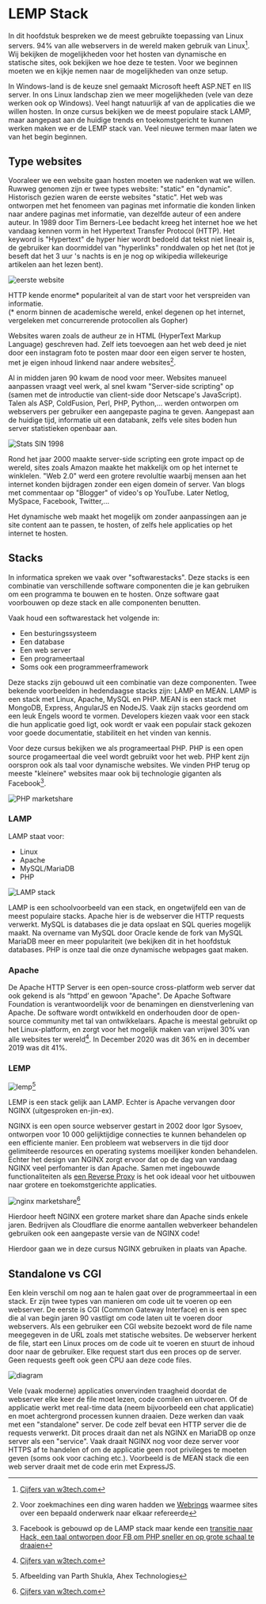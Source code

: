 # LEMP Stack

In dit hoofdstuk bespreken we de meest gebruikte toepassing van Linux servers. 94% van alle webservers in de wereld maken gebruik van Linux[^stats]. Wij bekijken de mogelijkheden voor het hosten van dynamische en statische sites, ook bekijken we hoe deze te testen. Voor we beginnen moeten we en kijkje nemen naar de mogelijkheden van onze setup.

In Windows-land is de keuze snel gemaakt Microsoft heeft ASP.NET en IIS server. In ons Linux landschap zien we meer mogelijkheden (vele van deze werken ook op Windows). Veel hangt natuurlijk af van de applicaties die we willen hosten. In onze cursus bekijken we de meest populaire stack LAMP, maar aangepast aan de huidige trends en toekomstgericht te kunnen werken maken we er de LEMP stack van. Veel nieuwe termen maar laten we van het begin beginnen.

## Type websites

Vooraleer we een website gaan hosten moeten we nadenken wat we willen. Ruwweg genomen zijn er twee types website: "static" en "dynamic".
Historisch gezien waren de eerste websites "static". Het web was ontworpen met het fenomeen van paginas met informatie die konden linken naar andere paginas met informatie, van dezelfde auteur of een andere auteur. In 1989 door Tim Berners-Lee bedacht kreeg het internet hoe we het vandaag kennen vorm in het Hypertext Transfer Protocol (HTTP). Het keyword is "Hypertext" de hyper hier wordt bedoeld dat tekst niet lineair is, de gebruiker kan doormiddel van "hyperlinks" ronddwalen op het net (tot je beseft dat het 3 uur 's nachts is en je nog op wikipedia willekeurige artikelen aan het lezen bent).

![eerste website](./cern.png)

HTTP kende enorme* populariteit al van de start voor het verspreiden van informatie.  
(* enorm binnen de academische wereld, enkel degenen op het internet, vergeleken met concurrerende protocollen als Gopher)

Websites waren zoals de autheur ze in HTML (HyperText Markup Language) geschreven had. Zelf iets toevoegen aan het web deed je niet door een instagram foto te posten maar door een eigen server te hosten, met je eigen inhoud linkend naar andere websites[^webring].

Al in midden jaren 90 kwam de nood voor meer. Websites manueel aanpassen vraagt veel werk, al snel kwam "Server-side scripting" op (samen met de introductie van client-side door Netscape's JavaScript). Talen als ASP, ColdFusion, Perl, PHP, Python,... werden ontworpen om webservers per gebruiker een aangepaste pagina te geven. Aangepast aan de huidige tijd, informatie uit een databank, zelfs vele sites boden hun server statistieken openbaar aan.

![Stats SIN 1998](./sin98.png)

Rond het jaar 2000 maakte server-side scripting een grote impact op de wereld, sites zoals Amazon maakte het makkelijk om op het internet te winklelen. "Web 2.0" werd een grotere revolultie waarbij mensen aan het internet konden bijdragen zonder een eigen domein of server. Van blogs met commentaar op "Blogger" of video's op YouTube. Later Netlog, MySpace, Facebook, Twitter,...

Het dynamische web maakt het mogelijk om zonder aanpassingen aan je site content aan te passen, te hosten, of zelfs hele applicaties op het internet te hosten.

## Stacks

In informatica spreken we vaak over "softwarestacks". Deze stacks is een combinatie van verschillende software componenten die je kan gebruiken om een programma te bouwen en te hosten. Onze software gaat voorbouwen op deze stack en alle componenten benutten.

Vaak houd een softwarestack het volgende in:

- Een besturingssysteem
- Een database
- Een web server
- Een programeertaal
- Soms ook een programmeerframework

Deze stacks zijn gebouwd uit een combinatie van deze componenten.
Twee bekende voorbeelden in hedendaagse stacks zijn: LAMP en MEAN. LAMP is een stack met Linux, Apache, MySQL en PHP. MEAN is een stack met MongoDB, Express, AngularJS en NodeJS. Vaak zijn stacks geordend om een leuk Engels woord te vormen.
Developers kiezen vaak voor een stack die hun applicatie goed ligt, ook wordt er vaak een populair stack gekozen voor goede documentatie, stabiliteit en het vinden van kennis.

Voor deze cursus bekijken we als programeertaal PHP. PHP is een open source progameertaal die veel wordt gebruikt voor het web. PHP kent zijn oorspron ook als taal voor dynamische websites. We vinden PHP terug op meeste "kleinere" websites maar ook bij technologie giganten als Facebook[^hack].

![PHP marketshare](./pl-php.png)

### LAMP

LAMP staat voor:

- Linux
- Apache
- MySQL/MariaDB
- PHP

![LAMP stack](./lamp.jpg)

LAMP is een schoolvoorbeeld van een stack, en ongetwijfeld een van de meest populaire stacks.
Apache hier is de webserver die HTTP requests verwerkt. MySQL is databases die je data opslaat en SQL queries mogelijk maakt. Na overname van MySQL door Oracle kende de fork van MySQL MariaDB meer en meer populariteit (we bekijken dit in het hoofdstuk databases. PHP is onze taal die onze dynamische webpages gaat maken.

### Apache

De Apache HTTP Server is een open-source cross-platform web server dat ook gekend is als “httpd’ en gewoon "Apache".
De Apache Software Foundation is verantwoordelijk voor de benamingen en dienstverlening van Apache. De software wordt ontwikkeld en onderhouden door de open-source community met tal van ontwikkelaars. Apache is meestal gebruikt op het Linux-platform, en zorgt voor het mogelijk maken van vrijwel 30% van alle websites ter wereld[^stats]. In December 2020 was dit 36% en in december 2019 was dit 41%.

### LEMP

![lemp](./lemp.png)[^lempimagesource]

LEMP is een stack gelijk aan LAMP. Echter is Apache vervangen door NGINX (uitgesproken en-jin-ex).

NGINX is een open source webserver gestart in 2002 door Igor Sysoev, ontworpen voor 10 000 gelijktijdige connecties te kunnen behandelen op een efficiente manier. Een probleem wat webservers in die tijd door gelimiteerde resources en operating systems moeilijker konden behandelen. Echter het design van NGINX zorgt ervoor dat op de dag van vandaag NGINX veel perfomanter is dan Apache. Samen met ingebouwde functionaliteiten als [een Reverse Proxy](https://devops.maartje.dev/tools/loadbalancing/) is het ook ideaal voor het uitbouwen naar grotere en toekomstgerichte applicaties.

![nginx marketshare](./nginx-stats.png)[^stats]

Hierdoor heeft NGINX een grotere market share dan Apache sinds enkele jaren. Bedrijven als Cloudflare die enorme aantallen webverkeer behandelen gebruiken ook een aangepaste versie van de NGINX code!

Hierdoor gaan we in deze cursus NGINX gebruiken in plaats van Apache.

## Standalone vs CGI

Een klein verschil om nog aan te halen gaat over de programmeertaal in een stack. Er zijn twee types van manieren om code uit te voeren op een webserver. De eerste is CGI (Common Gateway Interface) en is een spec die al van begin jaren 90 vastligt om code laten uit te voeren door webservers. Als een gebruiker een CGI website bezoekt word de file name meegegeven in de URL zoals met statische websites. De webserver herkent de file, start een Linux proces om de code uit te voeren en stuurt de inhoud door naar de gebruiker. Elke request start dus een proces op de server. Geen requests geeft ook geen CPU aan deze code files.

![diagram](./cgi.png)

Vele (vaak moderne) applicaties onvervinden traagheid doordat de webserver elke keer de file moet lezen, code comilen en uitvoeren. Of de applicatie werkt met real-time data (neem bijvoorbeeld een chat applicatie) en moet achtergrond processen kunnen draaien. Deze werken dan vaak met een "standalone" server. De code zelf bevat een HTTP server die de requests verwerkt. Dit proces draait dan net als NGINX en MariaDB op onze server als een "service". Vaak draait NGINX nog voor deze server voor HTTPS af te handelen of om de applicatie geen root privileges te moeten geven (soms ook voor caching etc.).
Voorbeeld is de MEAN stack die een web server draait met de code erin met ExpressJS.

[^stats]: [Cijfers van w3tech.com](https://w3techs.com/technologies/overview/web_server)
[^webring]: Voor zoekmachines een ding waren hadden we [Webrings](https://en.wikipedia.org/wiki/Webring) waarmee sites over een bepaald onderwerk naar elkaar refereerde
[^hack]: Facebook is gebouwd op de LAMP stack maar kende een [transitie naar Hack, een taal ontworpen door FB om PHP sneller en op grote schaal te draaien](https://www.cuelogic.com/blog/how-facebook-is-not-using-php-by-still-using-php)
[^lempimagesource]: Afbeelding van Parth Shukla, Ahex Technologies
